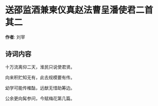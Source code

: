 # 送邵监酒兼柬仪真赵法曹呈潘使君二首  其二

**作者**: 刘宰

## 诗词内容

十万流离仰二天，淮民只说使君贤。

向来积贮知无有，此去规模要有传。

幼学可能传榷酤，远猷无惜助筹边。

公余更向髯参问，今赋梅花第几篇。

